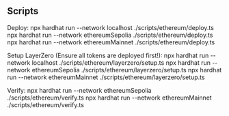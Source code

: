 ## Scripts

Deploy:
npx hardhat run --network localhost ./scripts/ethereum/deploy.ts
npx hardhat run --network ethereumSepolia ./scripts/ethereum/deploy.ts
npx hardhat run --network ethereumMainnet ./scripts/ethereum/deploy.ts

Setup LayerZero (Ensure all tokens are deployed first!):
npx hardhat run --network localhost ./scripts/ethereum/layerzero/setup.ts
npx hardhat run --network ethereumSepolia ./scripts/ethereum/layerzero/setup.ts
npx hardhat run --network ethereumMainnet ./scripts/ethereum/layerzero/setup.ts

Verify:
npx hardhat run --network ethereumSepolia ./scripts/ethereum/verify.ts
npx hardhat run --network ethereumMainnet ./scripts/ethereum/verify.ts
